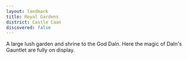 ```yaml
---
layout: landmark
title: Royal Gardens
district: Castle Caan
discovered: false
---
```

A large lush garden and shrine to the God Daln. Here the magic of Daln's Gauntlet are fully on display.
